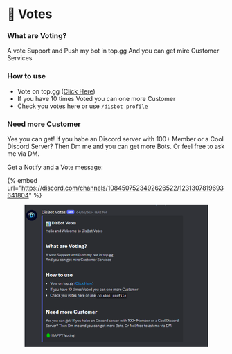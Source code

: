 # 💸 Votes

### What are Voting?

A vote Support and Push my bot in top.gg And you can get mire Customer Services

### How to use

* Vote on top.gg ([Click Here](https://top.gg/bot/1063079377975377960))
* If you have 10 times Voted you can one more Customer
* Check you votes here or use `/disbot profile`

### Need more Customer

Yes you can get! If you habe an Discord server with 100+ Member or a Cool Discord Server? Then Dm me and you can get more Bots. Or feel free to ask me via DM.





Get a Notify and a Vote message:

{% embed url="https://discord.com/channels/1084507523492626522/1231307819693641804" %}

<figure><img src="../.gitbook/assets/image (1) (1).png" alt=""><figcaption></figcaption></figure>
